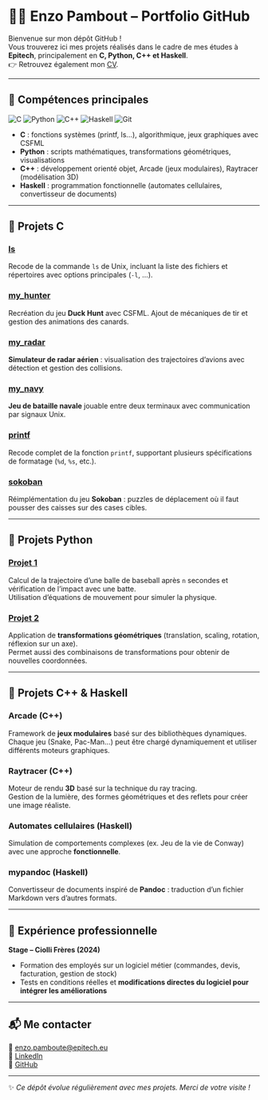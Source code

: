 # 👨‍💻 Enzo Pambout – Portfolio GitHub

Bienvenue sur mon dépôt GitHub !  
Vous trouverez ici mes projets réalisés dans le cadre de mes études à **Epitech**, principalement en **C, Python, C++ et Haskell**.  
👉 Retrouvez également mon [CV](./CV.pdf).  

---

## 🚀 Compétences principales

![C](https://img.shields.io/badge/C-00599C?style=for-the-badge&logo=c&logoColor=white)
![Python](https://img.shields.io/badge/Python-3776AB?style=for-the-badge&logo=python&logoColor=white)
![C++](https://img.shields.io/badge/C++-00599C?style=for-the-badge&logo=c%2B%2B&logoColor=white)
![Haskell](https://img.shields.io/badge/Haskell-5D4F85?style=for-the-badge&logo=haskell&logoColor=white)
![Git](https://img.shields.io/badge/Git-F05032?style=for-the-badge&logo=git&logoColor=white)

- **C** : fonctions systèmes (printf, ls…), algorithmique, jeux graphiques avec CSFML  
- **Python** : scripts mathématiques, transformations géométriques, visualisations  
- **C++** : développement orienté objet, Arcade (jeux modulaires), Raytracer (modélisation 3D)  
- **Haskell** : programmation fonctionnelle (automates cellulaires, convertisseur de documents)  

---

## 📂 Projets C

### [ls](./C/ls)  
Recode de la commande `ls` de Unix, incluant la liste des fichiers et répertoires avec options principales (`-l`, …).  

### [my_hunter](./C/my_hunter)  
Recréation du jeu **Duck Hunt** avec CSFML. Ajout de mécaniques de tir et gestion des animations des canards.  

### [my_radar](./C/my_radar)  
**Simulateur de radar aérien** : visualisation des trajectoires d’avions avec détection et gestion des collisions.  

### [my_navy](./C/my_navy)  
**Jeu de bataille navale** jouable entre deux terminaux avec communication par signaux Unix.  

### [printf](./C/printf)  
Recode complet de la fonction `printf`, supportant plusieurs spécifications de formatage (`%d`, `%s`, etc.).  

### [sokoban](./C/sokoban)  
Réimplémentation du jeu **Sokoban** : puzzles de déplacement où il faut pousser des caisses sur des cases cibles.  

---

## 🐍 Projets Python

### [Projet 1](./Python/Projet%201)  
Calcul de la trajectoire d’une balle de baseball après `n` secondes et vérification de l’impact avec une batte.  
Utilisation d’équations de mouvement pour simuler la physique.  

### [Projet 2](./Python/Projet%202)  
Application de **transformations géométriques** (translation, scaling, rotation, réflexion sur un axe).  
Permet aussi des combinaisons de transformations pour obtenir de nouvelles coordonnées.  

---

## 🔮 Projets C++ & Haskell

### Arcade (C++)  
Framework de **jeux modulaires** basé sur des bibliothèques dynamiques.  
Chaque jeu (Snake, Pac-Man…) peut être chargé dynamiquement et utiliser différents moteurs graphiques.  

### Raytracer (C++)  
Moteur de rendu **3D** basé sur la technique du ray tracing.  
Gestion de la lumière, des formes géométriques et des reflets pour créer une image réaliste.  

### Automates cellulaires (Haskell)  
Simulation de comportements complexes (ex. Jeu de la vie de Conway) avec une approche **fonctionnelle**.  

### mypandoc (Haskell)  
Convertisseur de documents inspiré de **Pandoc** : traduction d’un fichier Markdown vers d’autres formats.  

---

## 🏢 Expérience professionnelle

**Stage – Ciolli Frères (2024)**  
- Formation des employés sur un logiciel métier (commandes, devis, facturation, gestion de stock)  
- Tests en conditions réelles et **modifications directes du logiciel pour intégrer les améliorations**  

---

## 📬 Me contacter

📧 enzo.pamboute@epitech.eu  
🔗 [LinkedIn](https://fr.linkedin.com/in/enzo-pambout-a18469300)  
🐙 [GitHub](https://github.com/EnzoPam1)  

---

✨ *Ce dépôt évolue régulièrement avec mes projets. Merci de votre visite !*  
